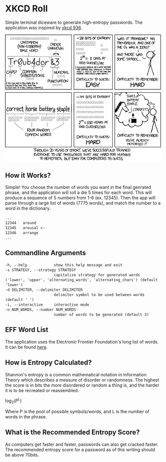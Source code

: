 # XKCD Roll
Simple terminal diceware to generate high-entropy passwords. The application
was inspired by [xkcd 936](https://xkcd.com/936/).

![xkcd 936](images/password_strength.png "xkcd 936")

## How it Works?
Simple! You choose the number of words you want in the final genrated phrase,
and the application will roll a die 5 times for each word. This will produce a
sequence of 5 numbers from 1-6 (ex. 12345). Then the app will parse through a
large list of words (7775 words), and match the number to a word in the
dictionary.

```
...
12344	around
12345	arousal <-
12346	arrange
...
```

## Commandline Arguments
```
-h, --help            show this help message and exit
-s STRATEGY, --strategy STRATEGY
                      capitalize strategy for generated words ('lower', 'upper', 'alternating_words', 'alternating_chars') (default 'lower')
-d DELIMITER, --delimiter DELIMITER
                      delimiter symbol to be used between words (default ' ')
-i, --interactive     interactive mode
-n NUM_WORDS, --number NUM_WORDS
                      number of words to be generated (default 3)
```

## EFF Word List
The application uses the Electronic Frontier Foundation's long list of words.
It can be found [here](https://www.eff.org/dice).

## How is Entropy Calculated?
Shannon's entropy is a common mathematical notation in Information Theory which
describes a measure of disorder or randomness. The highest the score is in
bits the more disordered or random a thing is, and the harder it is to be
recreated or reassembled.

$\log_2(P^L)$

Where P is the pool of possible symbols/words, and L is the number of words in
the phrase.

## What is the Recommended Entropy Score?
As computers get faster and faster, passwords can also get cracked faster. The
recommended entropy score for a password as of this writing should be above
70bits.
